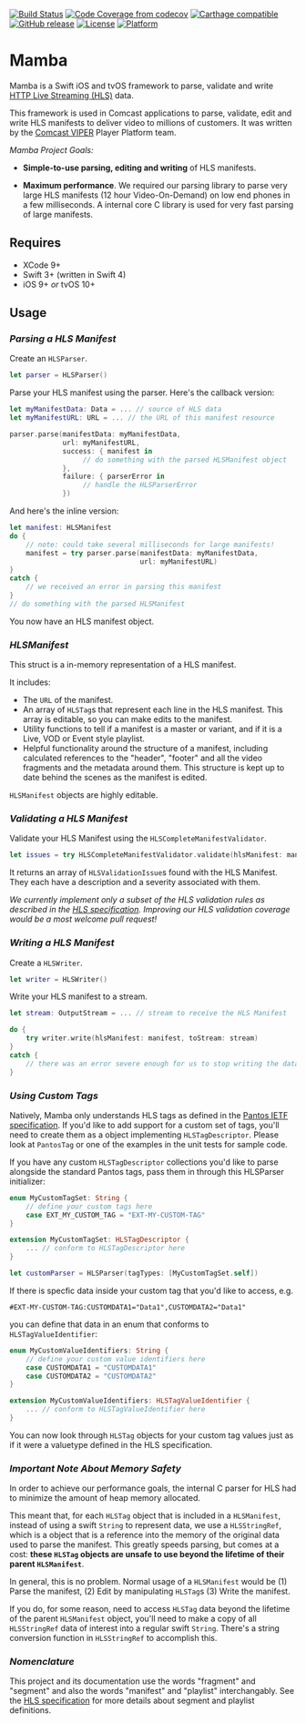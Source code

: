 [![Build Status](https://secure.travis-ci.org/Comcast/mamba.svg)](https://travis-ci.org/Comcast/mamba) 
[![Code Coverage from codecov](https://codecov.io/gh/Comcast/mamba/branch/develop/graph/badge.svg)](https://codecov.io/gh/Comcast/mamba)
[![Carthage compatible](https://img.shields.io/badge/Carthage-compatible-4BC51D.svg?style=flat)](https://github.com/Carthage/Carthage)
[![GitHub release](https://img.shields.io/github/release/Comcast/mamba.svg)](https://github.com/Comcast/mamba/releases)
[![License](https://img.shields.io/cocoapods/l/Mamba.svg)](https://raw.githubusercontent.com/Comcast/mamba/master/LICENSE.md)
[![Platform](https://img.shields.io/cocoapods/p/Mamba.svg?style=flat)]()

Mamba
===

Mamba is a Swift iOS and tvOS framework to parse, validate and write [HTTP Live Streaming (HLS)](https://tools.ietf.org/html/draft-pantos-http-live-streaming-23) data.

This framework is used in Comcast applications to parse, validate, edit and write HLS manifests to deliver video to millions of customers. It was written by the [Comcast VIPER](https://stackoverflow.com/jobs/companies/comcast-viper) Player Platform team.

_Mamba Project Goals:_

* **Simple-to-use parsing, editing and writing** of HLS manifests.

* **Maximum performance**. We required our parsing library to parse very large HLS manifests (12 hour Video-On-Demand) on low end phones in a few milliseconds. A internal core C library is used for very fast parsing of large manifests.

## Requires

* XCode 9+
* Swift 3+ (written in Swift 4)
* iOS 9+ _or_ tvOS 10+

## Usage

### _Parsing a HLS Manifest_

Create an `HLSParser`. 

```swift
let parser = HLSParser()
```

Parse your HLS manifest using the parser. Here's the callback version:

```swift
let myManifestData: Data = ... // source of HLS data
let myManifestURL: URL = ... // the URL of this manifest resource

parser.parse(manifestData: myManifestData,
	         url: myManifestURL,
	         success: { manifest in
	              // do something with the parsed HLSManifest object
	         },
	         failure: { parserError in
	              // handle the HLSParserError
	         })
```

And here's the inline version:

```swift
let manifest: HLSManifest
do {
    // note: could take several milliseconds for large manifests!
    manifest = try parser.parse(manifestData: myManifestData,
                                url: myManifestURL)
}
catch {
	// we received an error in parsing this manifest
}
// do something with the parsed HLSManifest
```

You now have an HLS manifest object.

### _HLSManifest_

This struct is a in-memory representation of a HLS manifest.

It includes:

* The `URL` of the manifest.
* An array of `HLSTag`s that represent each line in the HLS manifest. This array is editable, so you can make edits to the manifest.
* Utility functions to tell if a manifest is a master or variant, and if it is a Live, VOD or Event style playlist.
* Helpful functionality around the structure of a manifest, including calculated references to the "header", "footer" and all the video fragments and the metadata around them. This structure is kept up to date behind the scenes as the manifest is edited.

`HLSManifest` objects are highly editable.

### _Validating a HLS Manifest_

Validate your HLS Manifest using the `HLSCompleteManifestValidator`.

```swift
let issues = try HLSCompleteManifestValidator.validate(hlsManifest: manifest)
```

It returns an array of `HLSValidationIssue`s found with the HLS Manifest. They each have a description and a severity associated with them.

*We currently implement only a subset of the HLS validation rules as described in the [HLS specification](https://tools.ietf.org/html/draft-pantos-http-live-streaming-23). Improving our HLS validation coverage would be a most welcome pull request!*

### _Writing a HLS Manifest_

Create a `HLSWriter`.

```swift
let writer = HLSWriter()
```

Write your HLS manifest to a stream.

```swift
let stream: OutputStream = ... // stream to receive the HLS Manifest

do {
	try writer.write(hlsManifest: manifest, toStream: stream)
}
catch {
	// there was an error severe enough for us to stop writing the data
}
``` 

### _Using Custom Tags_

Natively, Mamba only understands HLS tags as defined in the [Pantos IETF specification](https://tools.ietf.org/html/draft-pantos-http-live-streaming-23). If you'd like to add support for a custom set of tags, you'll need to create them as a object implementing `HLSTagDescriptor`. Please look at `PantosTag` or one of the examples in the unit tests for sample code.

If you have any custom `HLSTagDescriptor` collections you'd like to parse alongside the standard Pantos tags, pass them in through this HLSParser initializer:

```swift
enum MyCustomTagSet: String {
    // define your custom tags here
    case EXT_MY_CUSTOM_TAG = "EXT-MY-CUSTOM-TAG"
}

extension MyCustomTagSet: HLSTagDescriptor {
    ... // conform to HLSTagDescriptor here
}

let customParser = HLSParser(tagTypes: [MyCustomTagSet.self])
```

If there is specfic data inside your custom tag that you'd like to access, e.g.

```
#EXT-MY-CUSTOM-TAG:CUSTOMDATA1="Data1",CUSTOMDATA2="Data1"
```

you can define that data in an enum that conforms to `HLSTagValueIdentifier`:

```swift
enum MyCustomValueIdentifiers: String {
    // define your custom value identifiers here
    case CUSTOMDATA1 = "CUSTOMDATA1"
    case CUSTOMDATA2 = "CUSTOMDATA2"
}

extension MyCustomValueIdentifiers: HLSTagValueIdentifier {
    ... // conform to HLSTagValueIdentifier here
}
```

You can now look through `HLSTag` objects for your custom tag values just as if it were a valuetype defined in the HLS specification.

### _Important Note About Memory Safety_

In order to achieve our performance goals, the internal C parser for HLS had to minimize the amount of heap memory allocated.

This meant that, for each `HLSTag` object that is included in a `HLSManifest`, instead of using a swift `String` to represent data, we use a `HLSStringRef`, which is a object that is a reference into the memory of the original data used to parse the manifest. This greatly speeds parsing, but comes at a cost: **these `HLSTag` objects are unsafe to use beyond the lifetime of their parent `HLSManifest`**. 

In general, this is no problem. Normal usage of a `HLSManifest` would be (1) Parse the manifest, (2) Edit by manipulating `HLSTag`s (3) Write the manifest. 

If you do, for some reason, need to access `HLSTag` data beyond the lifetime of the parent `HLSManifest` object, you'll need to make a copy of all `HLSStringRef` data of interest into a regular swift `String`. There's a string conversion function in `HLSStringRef` to accomplish this.

### _Nomenclature_

This project and its documentation use the words "fragment" and "segment" and also the words "manifest" and "playlist" interchangably. See the [HLS specification](https://tools.ietf.org/html/draft-pantos-http-live-streaming-23) for more details about segment and playlist definitions.
